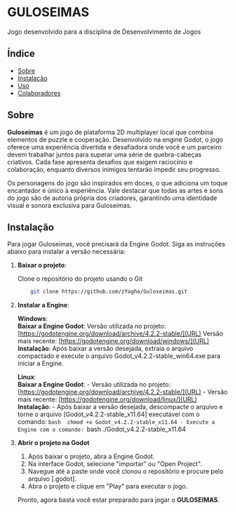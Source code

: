 # GULOSEIMAS

Jogo desenvolvido para a disciplina de Desenvolvimento de Jogos

## Índice

- [Sobre](#sobre)
- [Instalação](#instalação)
- [Uso](#uso)
- [Colaboradores](#colaboradores)

## Sobre

**Guloseimas** é um jogo de plataforma 2D multiplayer local que combina elementos de puzzle e cooperação. Desenvolvido na engine Godot, o jogo oferece uma experiência divertida e desafiadora onde você e um parceiro devem trabalhar juntos para superar uma série de quebra-cabeças criativos. Cada fase apresenta desafios que exigem raciocínio e colaboração, enquanto diversos inimigos tentarão impedir seu progresso.

Os personagens do jogo são inspirados em doces, o que adiciona um toque encantador e único à experiência. Vale destacar que todas as artes e sons do jogo são de autoria própria dos criadores, garantindo uma identidade visual e sonora exclusiva para Guloseimas.


## Instalação

Para jogar Guloseimas, você precisará da Engine Godot. Siga as instruções abaixo para instalar a versão necessária: 

1. **Baixar o projeto**: 

    Clone o repositório do projeto usando o Git 
    ```bash 
        git clone https://github.com/zYagho/Guloseimas.git

2. **Instalar a Engine**: 

    **Windows**:  
        **Baixar a Engine Godot**: 
            Versão utilizada no projeto: [https://godotengine.org/download/archive/4.2.2-stable/](URL)
             Versão mais recente: [https://godotengine.org/download/windows/](URL)
         **Instalação**: 
            Após baixar a versão desejada, extraia o arquivo compactado e execute o arquivo Godot_v4.2.2-stable_win64.exe para iniciar a Engine.

    **Linux**: 
            <br>**Baixar a Engine Godot**: 
                - Versão utilizada no projeto: [https://godotengine.org/download/archive/4.2.2-stable/](URL)
                - Versão mais recente: [https://godotengine.org/download/linux/](URL)
            <br>**Instalação**: 
                - Após baixar a versão desejada, descompacte o arquivo e torne o arquivo [Godot_v4.2.2-stable_x11.64] executável com o comando:
                ```bash 
                chmod +x Godot_v4.2.2-stable_x11.64
                - Execute a Engine com o comando:
                ```bash
               ./Godot_v4.2.2-stable_x11.64
        
3. **Abrir o projeto na Godot**
    1. Após baixar o projeto, abra a Engine Godot.
    2. Na interface Godot, selecione "importar" ou "Open Project".
    3. Navegue até a paste onde você clonou o repositório e procure pelo arquivo [.godot].
    4. Abra o projeto e clique em "Play" para executar o jogo.

    Pronto, agora basta você estar preparado para jogar o **GULOSEIMAS**.
